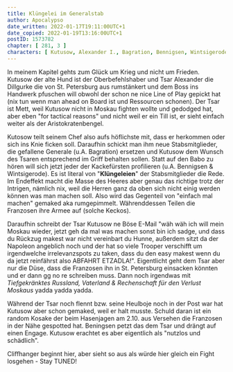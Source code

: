```yaml
---
title: Klüngelei im Generalstab
author: Apocalypso
date_written: 2022-01-17T19:11:00UTC+1
date_copied: 2022-01-19T13:16:00UTC+1
postID: 1573782
chapter: [ 281, 3 ]
characters: [ Kutusow, Alexander I., Bagration, Bennigsen, Wintsigerode ]
---
```

In meinem Kapitel gehts zum Glück um Krieg und nicht um Frieden. Kutusow der alte Hund ist der Oberbefehlshaber und Tsar Alexander die Dillgurke die von St. Petersburg aus rumstänkert und dem Boss ins Handwerk pfuschen will obwohl der schon ne nice Line of Play gepickt hat (nix tun wenn man ahead on Board ist und Ressourcen schonen). Der Tsar ist Mett, weil Kutusow nicht in Moskau fighten wollte und gedodged hat, aber eben "for tactical reasons" und nicht weil er ein Till ist, er sieht einfach weiter als der Aristokratenbengel.

Kutosow teilt seinem Chef also aufs höflichste mit, dass er herkommen oder sich ins Knie ficken soll. Daraufhin schickt man ihm neue Stabsmitglieder, die gefallene Generale (u.A. Bagration) ersetzen und Kutusow dem Wunsch des Tsaren entsprechend im Griff behalten sollen. Statt auf den Babo zu hören will sich jetzt jeder der Kackefürsten profilieren (u.A. Bennigsen & Wintsigerode). Es ist literal von "**Klüngeleien**" der Stabsmitglieder die Rede. Im Endeffekt macht die Masse des Heeres aber genau das richtige trotz der Intrigen, nämlich nix, weil die Herren ganz da oben sich nicht einig werden können was man machen soll. Also wird das Gegenteil von "einfach mal machen" gemaked aka rumgepimmelt. Währenddessen Teilen die Franzosen ihre Armee auf (solche Keckos).

Daraufhin schreibt der Tsar Kutusow ne Böse E-Mail "wäh wäh ich will mein Moskau wieder, jetzt geh da mal was machen sonst bin ich sadge, und dass du Rückzug makest war nicht vereinbart du Hunne, außerdem sitzt da der Napoleon angeblich noch und der hat so viele Trooper verschifft um irgendwelche irrelevanzspots zu taken, dass du den easy makest wenn du da jetzt reinfährst also ABFAHRT ETZADLA!". Eigentlicht geht dem Tsar aber nur die Düse, dass die Franzosen ihn in St. Petersburg einsacken könnten und er dann gg no re schreiben muss. Dann noch irgendwas mit *Tiefgekränktes Russland, Vaterland & Rechenschaft für den Verlust Moskaus* yadda yadda yadda.

Während der Tsar noch flennt bzw. seine Heulboje noch in der Post war hat Kutusow aber schon gemaked, weil er halt musste. Schuld daran ist ein random Kosake der beim Hasenjagen am 2.10. aus Versehen die Franzosen in der Nähe gespotted hat. Beningsen petzt das dem Tsar und drängt auf einen Engage. Kutusow erachtet es aber eigentlich als "nutzlos und schädlich".

Cliffhanger beginnt hier, aber sieht so aus als würde hier gleich ein Fight losgehen - Stay TUNED! 
